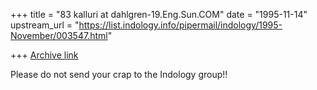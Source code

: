 +++
title = "83 kalluri at dahlgren-19.Eng.Sun.COM"
date = "1995-11-14"
upstream_url = "https://list.indology.info/pipermail/indology/1995-November/003547.html"

+++
[Archive link](https://list.indology.info/pipermail/indology/1995-November/003547.html)


Please do not send your crap to the Indology group!!





